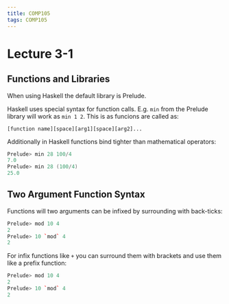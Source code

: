 ```yaml
---
title: COMP105
tags: COMP105
---
```

# Lecture 3-1
## Functions and Libraries
When using Haskell the default library is Prelude.

Haskell uses special syntax for function calls. E.g. `min` from the Prelude library will work as `min 1 2`. This is as funcions are called as:

```
[function name][space][arg1][space][arg2]...
```

Additionally in Haskell functions bind tighter than mathematical operators:

```H
Prelude> min 28 100/4
7.0
Prelude> min 28 (100/4)
25.0
```

## Two Argument Function Syntax

Functions will two arguments can be infixed by surrounding with back-ticks:

```H
Prelude> mod 10 4
2
Prelude> 10 `mod` 4
2
```

For infix functions like `+` you can surround them with brackets and use them like a prefix function:

```H
Prelude> mod 10 4
2
Prelude> 10 `mod` 4
2
```